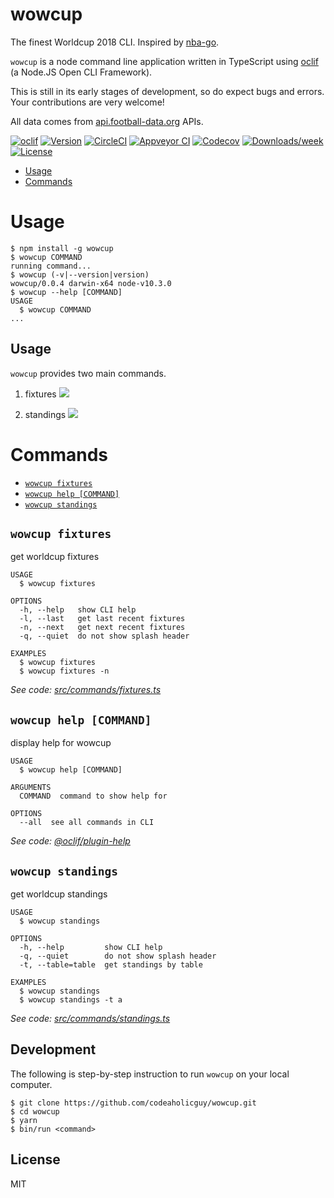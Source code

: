 wowcup
======

The finest Worldcup 2018 CLI. Inspired by [nba-go](https://github.com/xxhomey19/nba-go).

`wowcup` is a node command line application written in TypeScript using [oclif](https://github.com/oclif/oclif) (a Node.JS Open CLI Framework).

This is still in its early stages of development, so do expect bugs and errors. Your contributions are very welcome!

All data comes from [api.football-data.org](https://api.football-data.org) APIs.

[![oclif](https://img.shields.io/badge/cli-oclif-brightgreen.svg)](https://oclif.io)
[![Version](https://img.shields.io/npm/v/wowcup.svg)](https://npmjs.org/package/wowcup)
[![CircleCI](https://circleci.com/gh/codeaholicguy/wowcup/tree/master.svg?style=shield)](https://circleci.com/gh/codeaholicguy/wowcup/tree/master)
[![Appveyor CI](https://ci.appveyor.com/api/projects/status/github/codeaholicguy/wowcup?branch=master&svg=true)](https://ci.appveyor.com/project/codeaholicguy/wowcup/branch/master)
[![Codecov](https://codecov.io/gh/codeaholicguy/wowcup/branch/master/graph/badge.svg)](https://codecov.io/gh/codeaholicguy/wowcup)
[![Downloads/week](https://img.shields.io/npm/dw/wowcup.svg)](https://npmjs.org/package/wowcup)
[![License](https://img.shields.io/npm/l/wowcup.svg)](https://github.com/codeaholicguy/wowcup/blob/master/package.json)

<!-- toc -->
* [Usage](#usage)
* [Commands](#commands)
<!-- tocstop -->
# Usage
<!-- usage -->
```sh-session
$ npm install -g wowcup
$ wowcup COMMAND
running command...
$ wowcup (-v|--version|version)
wowcup/0.0.4 darwin-x64 node-v10.3.0
$ wowcup --help [COMMAND]
USAGE
  $ wowcup COMMAND
...
```
<!-- usagestop -->


## Usage

`wowcup` provides two main commands.

1. fixtures
![](https://i.gyazo.com/a562d442af729c3b59f34110008d5ed0.gif)

2. standings
![](https://i.gyazo.com/19a5a39b69613baa4154f892a0a8d9b8.gif)

# Commands
<!-- commands -->
* [`wowcup fixtures`](#wowcup-fixtures)
* [`wowcup help [COMMAND]`](#wowcup-help-command)
* [`wowcup standings`](#wowcup-standings)

## `wowcup fixtures`

get worldcup fixtures

```
USAGE
  $ wowcup fixtures

OPTIONS
  -h, --help   show CLI help
  -l, --last   get last recent fixtures
  -n, --next   get next recent fixtures
  -q, --quiet  do not show splash header

EXAMPLES
  $ wowcup fixtures
  $ wowcup fixtures -n
```

_See code: [src/commands/fixtures.ts](https://github.com/codeaholicguy/wowcup/blob/v0.0.4/src/commands/fixtures.ts)_

## `wowcup help [COMMAND]`

display help for wowcup

```
USAGE
  $ wowcup help [COMMAND]

ARGUMENTS
  COMMAND  command to show help for

OPTIONS
  --all  see all commands in CLI
```

_See code: [@oclif/plugin-help](https://github.com/oclif/plugin-help/blob/v2.0.5/src/commands/help.ts)_

## `wowcup standings`

get worldcup standings

```
USAGE
  $ wowcup standings

OPTIONS
  -h, --help         show CLI help
  -q, --quiet        do not show splash header
  -t, --table=table  get standings by table

EXAMPLES
  $ wowcup standings
  $ wowcup standings -t a
```

_See code: [src/commands/standings.ts](https://github.com/codeaholicguy/wowcup/blob/v0.0.4/src/commands/standings.ts)_
<!-- commandsstop -->

## Development

The following is step-by-step instruction to run `wowcup` on your local computer.

```
$ git clone https://github.com/codeaholicguy/wowcup.git
$ cd wowcup
$ yarn
$ bin/run <command>
```

## License

MIT
